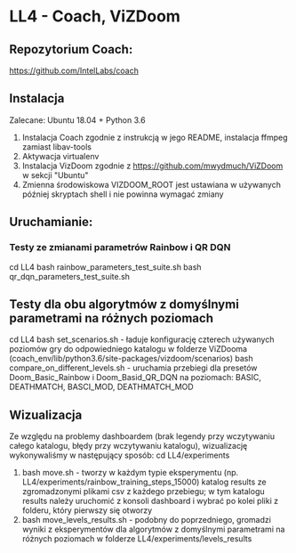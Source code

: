 # LL4 - Coach, ViZDoom

## Repozytorium Coach:
https://github.com/IntelLabs/coach

## Instalacja
Zalecane: Ubuntu 18.04 + Python 3.6 
1. Instalacja Coach zgodnie z instrukcją w jego README, instalacja ffmpeg zamiast libav-tools
2. Aktywacja virtualenv
3. Instalacja VizDoom zgodnie z https://github.com/mwydmuch/ViZDoom w sekcji "Ubuntu"
4. Zmienna środowiskowa VIZDOOM_ROOT jest ustawiana w używanych później skryptach shell i nie powinna wymagać zmiany


## Uruchamianie:

### Testy ze zmianami parametrów Rainbow i QR DQN
cd LL4
bash rainbow_parameters_test_suite.sh
bash qr_dqn_parameters_test_suite.sh

## Testy dla obu algorytmów z domyślnymi parametrami na różnych poziomach
cd LL4 
bash set_scenarios.sh - ładuje konfigurację czterech używanych poziomów gry do odpowiedniego katalogu w folderze ViZDooma (coach_env/lib/python3.6/site-packages/vizdoom/scenarios)
bash compare_on_different_levels.sh - uruchamia przebiegi dla presetów Doom_Basic_Rainbow i Doom_Basid_QR_DQN na poziomach: BASIC, DEATHMATCH, BASCI_MOD, DEATHMATCH_MOD

## Wizualizacja
Ze względu na problemy dashboardem (brak legendy przy wczytywaniu całego katalogu, błędy przy wczytywaniu katalogu), wizualizację wykonywaliśmy w następujący sposób:
cd LL4/experiments
1. bash move.sh - tworzy w każdym typie eksperymentu (np. LL4/experiments/rainbow_training_steps_15000) katalog results ze zgromadzonymi plikami csv z każdego przebiegu; w tym katalogu results należy uruchomić z konsoli dashboard i wybrać po kolei pliki z folderu, który pierwszy się otworzy
2. bash move_levels_results.sh - podobny do poprzedniego, gromadzi wyniki z eksperymentów dla algorytmów z domyślnymi parametrami na różnych poziomach w folderze LL4/experiments/levels_results
